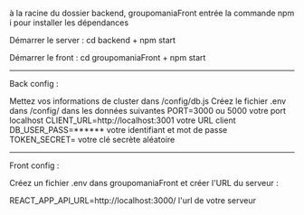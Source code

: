 

à la racine du dossier backend, groupomaniaFront entrée la commande npm i pour installer les dépendances

Démarrer le server : cd backend + npm start

Démarrer le front : cd groupomaniaFront + npm start

_________________________________________


Back config :


Mettez vos informations de cluster dans /config/db.js
Créez le fichier .env dans /config/ dans les données suivantes
PORT=3000 ou 5000 votre port localhost
CLIENT_URL=http://localhost:3001 votre URL client
DB_USER_PASS=****** votre identifiant et mot de passe
TOKEN_SECRET= votre clé secrète aléatoire

___________________________________________

Front config :


Créez un fichier .env dans groupomaniaFront et créer l'URL du serveur :

REACT_APP_API_URL=http://localhost:3000/ l'url de votre serveur
